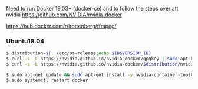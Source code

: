 Need to run Docker 19.03+ (docker-ce) and to follow the steps over att nvidia https://github.com/NVIDIA/nvidia-docker

https://hub.docker.com/r/jrottenberg/ffmpeg/

### Ubuntu18.04
```bash
$ distribution=$(. /etc/os-release;echo $ID$VERSION_ID)
$ curl -s -L https://nvidia.github.io/nvidia-docker/gpgkey | sudo apt-key add -
$ curl -s -L https://nvidia.github.io/nvidia-docker/$distribution/nvidia-docker.list | sudo tee /etc/apt/sources.list.d/nvidia-docker.list

$ sudo apt-get update && sudo apt-get install -y nvidia-container-toolkit
$ sudo systemctl restart docker
```
